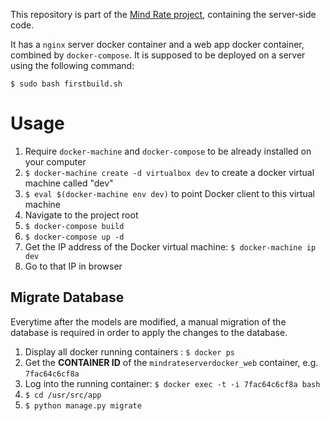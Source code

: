 This repository is part of the [Mind Rate project](https://github.com/apm1467/mind-rate), containing the server-side code. 

It has a `nginx` server docker container and a web app docker container, combined by `docker-compose`. It is supposed to be deployed on a server using the following command:

`$ sudo bash firstbuild.sh`

# Usage

1. Require `docker-machine` and `docker-compose` to be already installed on your computer
2. `$ docker-machine create -d virtualbox dev` to create a docker virtual machine called "dev"
3. `$ eval $(docker-machine env dev)` to point Docker client to this virtual machine
4. Navigate to the project root
5. `$ docker-compose build`
6. `$ docker-compose up -d`
7. Get the IP address of the Docker virtual machine: `$ docker-machine ip dev`
8. Go to that IP in browser

## Migrate Database

Everytime after the models are modified, a manual migration of the database is required in order to apply the changes to the database.

1. Display all docker running containers : `$ docker ps`
2. Get the **CONTAINER ID** of the `mindrateserverdocker_web` container, e.g. `7fac64c6cf8a`
3. Log into the running container: `$ docker exec -t -i 7fac64c6cf8a bash`
4. `$ cd /usr/src/app`
5. `$ python manage.py migrate`